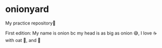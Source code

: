 # onionyard
My practice repository:revolving_hearts:

First edition: My name is onion bc my head is as big as onion 😅, I love :coffee: with oat 🥛, and 🍠

